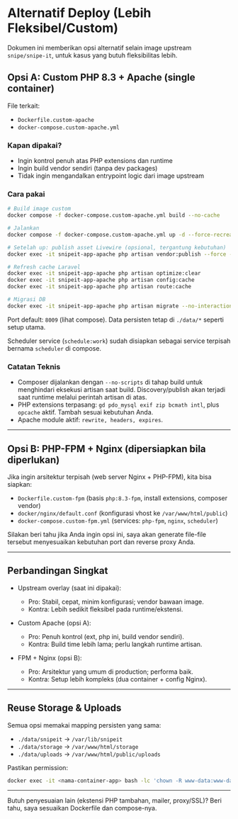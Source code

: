 # Alternatif Deploy (Lebih Fleksibel/Custom)

Dokumen ini memberikan opsi alternatif selain image upstream `snipe/snipe-it`, untuk kasus yang butuh fleksibilitas lebih.

## Opsi A: Custom PHP 8.3 + Apache (single container)

File terkait:
- `Dockerfile.custom-apache`
- `docker-compose.custom-apache.yml`

### Kapan dipakai?
- Ingin kontrol penuh atas PHP extensions dan runtime
- Ingin build vendor sendiri (tanpa dev packages)
- Tidak ingin mengandalkan entrypoint logic dari image upstream

### Cara pakai

```bash
# Build image custom
docker compose -f docker-compose.custom-apache.yml build --no-cache

# Jalankan
docker compose -f docker-compose.custom-apache.yml up -d --force-recreate

# Setelah up: publish asset Livewire (opsional, tergantung kebutuhan)
docker exec -it snipeit-app-apache php artisan vendor:publish --force --tag=livewire:assets

# Refresh cache Laravel
docker exec -it snipeit-app-apache php artisan optimize:clear
docker exec -it snipeit-app-apache php artisan config:cache
docker exec -it snipeit-app-apache php artisan route:cache

# Migrasi DB
docker exec -it snipeit-app-apache php artisan migrate --no-interaction --force
```

Port default: `8009` (lihat compose). Data persisten tetap di `./data/*` seperti setup utama.

Scheduler service (`schedule:work`) sudah disiapkan sebagai service terpisah bernama `scheduler` di compose.

### Catatan Teknis
- Composer dijalankan dengan `--no-scripts` di tahap build untuk menghindari eksekusi artisan saat build. Discovery/publish akan terjadi saat runtime melalui perintah artisan di atas.
- PHP extensions terpasang: `gd pdo_mysql exif zip bcmath intl`, plus `opcache` aktif. Tambah sesuai kebutuhan Anda.
- Apache module aktif: `rewrite, headers, expires`.

---

## Opsi B: PHP-FPM + Nginx (dipersiapkan bila diperlukan)

Jika ingin arsitektur terpisah (web server Nginx + PHP-FPM), kita bisa siapkan:
- `Dockerfile.custom-fpm` (basis `php:8.3-fpm`, install extensions, composer vendor)
- `docker/nginx/default.conf` (konfigurasi vhost ke `/var/www/html/public`)
- `docker-compose.custom-fpm.yml` (services: `php-fpm`, `nginx`, `scheduler`)

Silakan beri tahu jika Anda ingin opsi ini, saya akan generate file-file tersebut menyesuaikan kebutuhan port dan reverse proxy Anda.

---

## Perbandingan Singkat

- Upstream overlay (saat ini dipakai):
  - Pro: Stabil, cepat, minim konfigurasi; vendor bawaan image.
  - Kontra: Lebih sedikit fleksibel pada runtime/ekstensi.

- Custom Apache (opsi A):
  - Pro: Penuh kontrol (ext, php ini, build vendor sendiri).
  - Kontra: Build time lebih lama; perlu langkah runtime artisan.

- FPM + Nginx (opsi B):
  - Pro: Arsitektur yang umum di production; performa baik.
  - Kontra: Setup lebih kompleks (dua container + config Nginx).

---

## Reuse Storage & Uploads

Semua opsi memakai mapping persisten yang sama:
- `./data/snipeit` → `/var/lib/snipeit`
- `./data/storage` → `/var/www/html/storage`
- `./data/uploads` → `/var/www/html/public/uploads`

Pastikan permission:
```bash
docker exec -it <nama-container-app> bash -lc 'chown -R www-data:www-data /var/www/html/storage /var/www/html/public/uploads /var/lib/snipeit'
```

---

Butuh penyesuaian lain (ekstensi PHP tambahan, mailer, proxy/SSL)? Beri tahu, saya sesuaikan Dockerfile dan compose-nya. 
